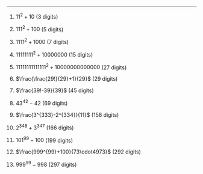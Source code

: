 ***
1. $11^2 + 10$ (3 digits)

2. $111^2 + 100$ (5 digits)

3. $1111^2 + 1000$ (7 digits)

4. $11111111^2 + 10000000$ (15 digits)

5. $11111111111111^2 + 10000000000000$ (27 digits)

6. $\frac{\frac{29!}{29}+1}{29}$ (29 digits)

7. $\frac{39!-39}{39}$ (45 digits)

8. ${43}^{42}-42$ (69 digits)

9. $\frac{3^{333}-2^{334}}{11}$ (158 digits)

10. $2^{348}+3^{347}$ (166 digits) 

11. ${101}^{99}-100$ (199 digits)

12. $\frac{999^{99}+100}{73\cdot4973}$ (292 digits)

13. ${999^{99}-998}$ (297 digits)




<html lang="en">
<head>
<meta http-equiv="content-type" content="text/html; charset=utf-8">
<script type="text/javascript" charset="utf-8" src="
https://cdn.mathjax.org/mathjax/latest/MathJax.js?config=TeX-AMS-MML_HTMLorMML,
https://vincenttam.github.io/javascripts/MathJaxLocal.js"></script>
</head>
